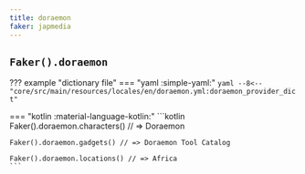 ```yaml
---
title: doraemon
faker: japmedia
---
```


## `Faker().doraemon`

??? example "dictionary file"
    === "yaml :simple-yaml:"
        ```yaml
        --8<-- "core/src/main/resources/locales/en/doraemon.yml:doraemon_provider_dict"
        ```

=== "kotlin :material-language-kotlin:"
    ```kotlin
    Faker().doraemon.characters() // => Doraemon

    Faker().doraemon.gadgets() // => Doraemon Tool Catalog

    Faker().doraemon.locations() // => Africa
    ```
